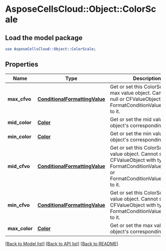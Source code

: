 # AsposeCellsCloud::Object::ColorScale

## Load the model package
```perl
use AsposeCellsCloud::Object::ColorScale;
```

## Properties
Name | Type | Description | Notes
------------ | ------------- | ------------- | -------------
**max_cfvo** | [**ConditionalFormattingValue**](ConditionalFormattingValue.md) | Get or set this ColorScale&#39;s max value object.  Cannot set null or CFValueObject     with type FormatConditionValueType.Min to it. | [optional] 
**mid_color** | [**Color**](Color.md) | Get or set the mid value object&#39;s corresponding color.              | [optional] 
**min_color** | [**Color**](Color.md) | Get or set the min value object&#39;s corresponding color. | [optional] 
**mid_cfvo** | [**ConditionalFormattingValue**](ConditionalFormattingValue.md) | Get or set this ColorScale&#39;s mid value object.  Cannot set CFValueObject    with type FormatConditionValueType.Max or FormatConditionValueType.Min to    it.              | [optional] 
**min_cfvo** | [**ConditionalFormattingValue**](ConditionalFormattingValue.md) | Get or set this ColorScale&#39;s min value object.  Cannot set null or CFValueObject    with type FormatConditionValueType.Max to it.              | [optional] 
**max_color** | [**Color**](Color.md) | Get or set the max value object&#39;s corresponding color. | [optional] 

[[Back to Model list]](../README.md#documentation-for-models) [[Back to API list]](../README.md#documentation-for-api-endpoints) [[Back to README]](../README.md)


